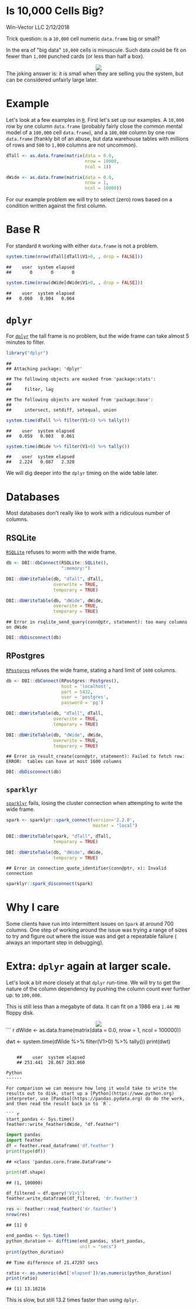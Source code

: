 Is 10,000 Cells Big?
================
Win-Vector LLC
2/12/2018

Trick question: is a `10,000` cell numeric `data.frame` big or small?

In the era of "big data" `10,000` cells is minuscule. Such data could be fit on fewer than `1,000` punched cards (or less than half a box).

<center>
<img src="punch-card.png">
</center>
The joking answer is: it is small when they are selling you the system, but can be considered unfairly large later.

Example
=======

Let's look at a few examples in [`R`](https://cran.r-project.org). First let's set up our examples. A `10,000` row by one column `data.frame` (probably fairly close the common mental model of a `100,000` cell `data.frame`), and a `100,000` column by one row `data.frame` (frankly bit of an abuse, but data warehouse tables with millions of rows and `500` to `1,000` columns are not uncommon).

``` r
dTall <- as.data.frame(matrix(data = 0.0, 
                              nrow = 10000, 
                              ncol = 1))

dWide <- as.data.frame(matrix(data = 0.0, 
                              nrow = 1,
                              ncol = 10000))
```

For our example problem we will try to select (zero) rows based on a condition written against the first column.

Base R
======

For standard `R` working with either `data.frame` is not a problem.

``` r
system.time(nrow(dTall[dTall$V1>0, , drop = FALSE]))
```

    ##    user  system elapsed 
    ##       0       0       0

``` r
system.time(nrow(dWide[dWide$V1>0, , drop = FALSE]))
```

    ##    user  system elapsed 
    ##   0.060   0.004   0.064

`dplyr`
=======

For [`dplyr`](https://CRAN.R-project.org/package=dplyr) the tall frame is no problem, but the wide frame can take almost 5 minutes to filter.

``` r
library("dplyr")
```

    ## 
    ## Attaching package: 'dplyr'

    ## The following objects are masked from 'package:stats':
    ## 
    ##     filter, lag

    ## The following objects are masked from 'package:base':
    ## 
    ##     intersect, setdiff, setequal, union

``` r
system.time(dTall %>% filter(V1>0) %>% tally())
```

    ##    user  system elapsed 
    ##   0.059   0.003   0.061

``` r
system.time(dWide %>% filter(V1>0) %>% tally())
```

    ##    user  system elapsed 
    ##   2.224   0.087   2.320

We will dig deeper into the `dplyr` timing on the wide table later.

Databases
=========

Most databases don't really like to work with a ridiculous number of columns.

RSQLite
-------

[`RSQLite`](https://CRAN.R-project.org/package=RSQLite) refuses to worm with the wide frame.

``` r
db <- DBI::dbConnect(RSQLite::SQLite(), 
                     ":memory:")
```

``` r
DBI::dbWriteTable(db, "dTall", dTall,
                  overwrite = TRUE,
                  temporary = TRUE)

DBI::dbWriteTable(db, "dWide", dWide,
                  overwrite = TRUE,
                  temporary = TRUE)
```

    ## Error in rsqlite_send_query(conn@ptr, statement): too many columns on dWide

``` r
DBI::dbDisconnect(db)
```

RPostgres
---------

[`RPostgres`](https://CRAN.R-project.org/package=RPostgres) refuses the wide frame, stating a hard limit of `1600` columns.

``` r
db <- DBI::dbConnect(RPostgres::Postgres(),
                     host = 'localhost',
                     port = 5432,
                     user = 'postgres',
                     password = 'pg')
```

``` r
DBI::dbWriteTable(db, "dTall", dTall,
                  overwrite = TRUE,
                  temporary = TRUE)

DBI::dbWriteTable(db, "dWide", dWide,
                  overwrite = TRUE,
                  temporary = TRUE)
```

    ## Error in result_create(conn@ptr, statement): Failed to fetch row: ERROR:  tables can have at most 1600 columns

``` r
DBI::dbDisconnect(db)
```

`sparklyr`
----------

[`sparklyr`](https://CRAN.R-project.org/package=sparklyr) fails, losing the cluster connection when attempting to write the wide frame.

``` r
spark <- sparklyr::spark_connect(version='2.2.0', 
                                 master = "local")
```

``` r
DBI::dbWriteTable(spark, "dTall", dTall,
                  temporary = TRUE)

DBI::dbWriteTable(db, "dWide", dWide,
                  temporary = TRUE)
```

    ## Error in connection_quote_identifier(conn@ptr, x): Invalid connection

``` r
sparklyr::spark_disconnect(spark)
```

Why I care
==========

Some clients have run into intermittent issues on `Spark` at around 700 columns. One step of working around the issue was trying a range of sizes to try and figure out where the issue was and get a repeatable failure ( always an important step in debugging).

Extra: `dplyr` again at larger scale.
=====================================

Let's look a bit more closely at that `dplyr` run-time.
We will try to get the nature of the column dependency by pushing the column count ever further up: to `100,000`.

This is still less than a megabyte of data. It can fit on a 1986 era `1.44 MB` floppy disk.

<center>
<img src="Floppy_disk_300_dpi.jpg">
</center>
``` r
dWide <- as.data.frame(matrix(data = 0.0, 
                              nrow = 1,
                              ncol = 100000))

dwt <- system.time(dWide %>% filter(V1>0) %>% tally())
print(dwt)
```

    ##    user  system elapsed 
    ## 251.441  28.067 283.060

Python
------

For comparison we can measure how long it would take to write the results out to disk, start up a [Python](https://www.python.org) interpreter, use [Pandas](https://pandas.pydata.org) do do the work, and then read the result back in to `R`.

``` r
start_pandas <- Sys.time()
feather::write_feather(dWide, "df.feather")
```

``` python
import pandas
import feather
df = feather.read_dataframe('df.feather')
print(type(df))
```

    ## <class 'pandas.core.frame.DataFrame'>

``` python
print(df.shape)
```

    ## (1, 100000)

``` python
df_filtered = df.query('V1>1')
feather.write_dataframe(df_filtered, 'dr.feather')
```

``` r
res <- feather::read_feather('dr.feather')
nrow(res)
```

    ## [1] 0

``` r
end_pandas <- Sys.time()
python_duration <- difftime(end_pandas, start_pandas, 
                            unit = "secs")
print(python_duration)
```

    ## Time difference of 21.47297 secs

``` r
ratio <- as.numeric(dwt['elapsed'])/as.numeric(python_duration)
print(ratio)
```

    ## [1] 13.18216

This is slow, but still 13.2 times faster than using `dplyr`.
